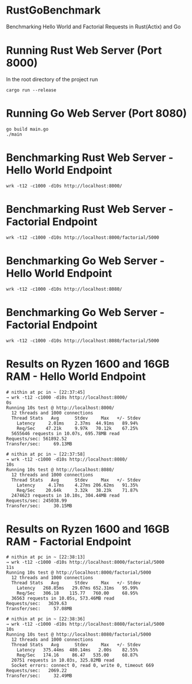 # RustGoBenchmark
Benchmarking Hello World and Factorial Requests in Rust(Actix) and Go

# Running Rust Web Server (Port 8000)

In the root directory of the project run
```
cargo run --release
```

# Running Go Web Server (Port 8080)


```
go build main.go
./main
```

# Benchmarking Rust Web Server - Hello World Endpoint

```
wrk -t12 -c1000 -d10s http://localhost:8000/
```


# Benchmarking Rust Web Server - Factorial Endpoint

```
wrk -t12 -c1000 -d10s http://localhost:8000/factorial/5000
```

# Benchmarking Go Web Server - Hello World Endpoint

```
wrk -t12 -c1000 -d10s http://localhost:8080/
```


# Benchmarking Go Web Server - Factorial Endpoint

```
wrk -t12 -c1000 -d10s http://localhost:8080/factorial/5000
```

# Results on Ryzen 1600 and 16GB RAM - Hello World Endpoint

```
# nithin at pc in ~ [22:37:45]
→ wrk -t12 -c1000 -d10s http://localhost:8000/                                                                                                                                                                                    0s 
Running 10s test @ http://localhost:8000/
  12 threads and 1000 connections
  Thread Stats   Avg      Stdev     Max   +/- Stdev
    Latency     2.01ms    2.37ms  44.91ms   89.94%
    Req/Sec    47.21k     9.97k   70.12k    67.25%
  5655646 requests in 10.07s, 695.78MB read
Requests/sec: 561892.52
Transfer/sec:     69.13MB

# nithin at pc in ~ [22:37:58]
→ wrk -t12 -c1000 -d10s http://localhost:8080/                                                                                                                                                                                   10s 
Running 10s test @ http://localhost:8080/
  12 threads and 1000 connections
  Thread Stats   Avg      Stdev     Max   +/- Stdev
    Latency     4.17ms    4.27ms 206.62ms   91.35%
    Req/Sec    20.64k     3.32k   38.23k    71.87%
  2474623 requests in 10.10s, 304.44MB read
Requests/sec: 245038.99
Transfer/sec:     30.15MB
```

# Results on Ryzen 1600 and 16GB RAM - Factorial Endpoint

```
# nithin at pc in ~ [22:38:13]
→ wrk -t12 -c1000 -d10s http://localhost:8000/factorial/5000                                                                                                                                                                     11s 
Running 10s test @ http://localhost:8000/factorial/5000
  12 threads and 1000 connections
  Thread Stats   Avg      Stdev     Max   +/- Stdev
    Latency   268.85ms   29.07ms 652.31ms   95.99%
    Req/Sec   306.18    115.77   760.00     68.95%
  36563 requests in 10.05s, 573.46MB read
Requests/sec:   3639.63
Transfer/sec:     57.08MB

# nithin at pc in ~ [22:38:36]
→ wrk -t12 -c1000 -d10s http://localhost:8080/factorial/5000                                                                                                                                                                     10s 
Running 10s test @ http://localhost:8080/factorial/5000
  12 threads and 1000 connections
  Thread Stats   Avg      Stdev     Max   +/- Stdev
    Latency   375.44ms  480.14ms   2.00s    82.55%
    Req/Sec   174.16     86.47   535.00     68.87%
  20751 requests in 10.03s, 325.82MB read
  Socket errors: connect 0, read 0, write 0, timeout 669
Requests/sec:   2069.22
Transfer/sec:     32.49MB

```
